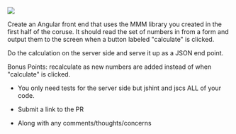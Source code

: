 <img src="https://travis-ci.org/thewillhuang/mmmCng.svg"></img>

Create an Angular front end that uses the MMM library you created in the first half of the coruse. It should read the set of numbers in from a form and output them to the screen when a button labeled "calculate" is clicked.

Do the calculation on the server side and serve it up as a JSON end point.

Bonus Points: recalculate as new numbers are added instead of when "calculate" is clicked.

- You only need tests for the server side but jshint and jscs ALL of your code.

- Submit a link to the PR

- Along with any comments/thoughts/concerns
